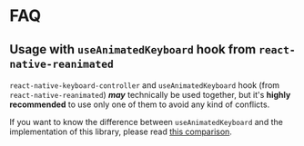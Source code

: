 # FAQ

## Usage with `useAnimatedKeyboard` hook from `react-native-reanimated`[​](/react-native-keyboard-controller/pr-preview/pr-986/docs/next/faq.md#usage-with-useanimatedkeyboard-hook-from-react-native-reanimated "Direct link to usage-with-useanimatedkeyboard-hook-from-react-native-reanimated")

`react-native-keyboard-controller` and `useAnimatedKeyboard` hook (from `react-native-reanimated`) ***may*** technically be used together, but it's **highly recommended** to use only one of them to avoid any kind of conflicts.

If you want to know the difference between `useAnimatedKeyboard` and the implementation of this library, please read [this comparison](/react-native-keyboard-controller/pr-preview/pr-986/docs/next/recipes/architecture.md#what-is-the-difference-between-useanimatedkeyboard-from-react-native-reanimated-and-this-library).
